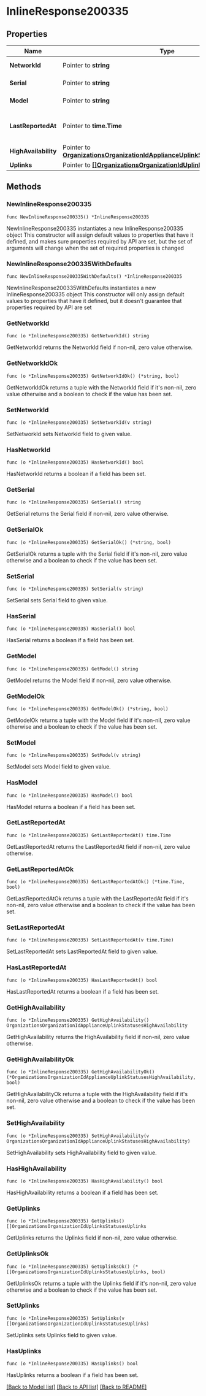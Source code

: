 # InlineResponse200335

## Properties

Name | Type | Description | Notes
------------ | ------------- | ------------- | -------------
**NetworkId** | Pointer to **string** | Network identifier | [optional] 
**Serial** | Pointer to **string** | The uplink serial | [optional] 
**Model** | Pointer to **string** | The uplink model | [optional] 
**LastReportedAt** | Pointer to **time.Time** | Last reported time for the device | [optional] 
**HighAvailability** | Pointer to [**OrganizationsOrganizationIdApplianceUplinkStatusesHighAvailability**](OrganizationsOrganizationIdApplianceUplinkStatusesHighAvailability.md) |  | [optional] 
**Uplinks** | Pointer to [**[]OrganizationsOrganizationIdUplinksStatusesUplinks**](OrganizationsOrganizationIdUplinksStatusesUplinks.md) | Uplinks | [optional] 

## Methods

### NewInlineResponse200335

`func NewInlineResponse200335() *InlineResponse200335`

NewInlineResponse200335 instantiates a new InlineResponse200335 object
This constructor will assign default values to properties that have it defined,
and makes sure properties required by API are set, but the set of arguments
will change when the set of required properties is changed

### NewInlineResponse200335WithDefaults

`func NewInlineResponse200335WithDefaults() *InlineResponse200335`

NewInlineResponse200335WithDefaults instantiates a new InlineResponse200335 object
This constructor will only assign default values to properties that have it defined,
but it doesn't guarantee that properties required by API are set

### GetNetworkId

`func (o *InlineResponse200335) GetNetworkId() string`

GetNetworkId returns the NetworkId field if non-nil, zero value otherwise.

### GetNetworkIdOk

`func (o *InlineResponse200335) GetNetworkIdOk() (*string, bool)`

GetNetworkIdOk returns a tuple with the NetworkId field if it's non-nil, zero value otherwise
and a boolean to check if the value has been set.

### SetNetworkId

`func (o *InlineResponse200335) SetNetworkId(v string)`

SetNetworkId sets NetworkId field to given value.

### HasNetworkId

`func (o *InlineResponse200335) HasNetworkId() bool`

HasNetworkId returns a boolean if a field has been set.

### GetSerial

`func (o *InlineResponse200335) GetSerial() string`

GetSerial returns the Serial field if non-nil, zero value otherwise.

### GetSerialOk

`func (o *InlineResponse200335) GetSerialOk() (*string, bool)`

GetSerialOk returns a tuple with the Serial field if it's non-nil, zero value otherwise
and a boolean to check if the value has been set.

### SetSerial

`func (o *InlineResponse200335) SetSerial(v string)`

SetSerial sets Serial field to given value.

### HasSerial

`func (o *InlineResponse200335) HasSerial() bool`

HasSerial returns a boolean if a field has been set.

### GetModel

`func (o *InlineResponse200335) GetModel() string`

GetModel returns the Model field if non-nil, zero value otherwise.

### GetModelOk

`func (o *InlineResponse200335) GetModelOk() (*string, bool)`

GetModelOk returns a tuple with the Model field if it's non-nil, zero value otherwise
and a boolean to check if the value has been set.

### SetModel

`func (o *InlineResponse200335) SetModel(v string)`

SetModel sets Model field to given value.

### HasModel

`func (o *InlineResponse200335) HasModel() bool`

HasModel returns a boolean if a field has been set.

### GetLastReportedAt

`func (o *InlineResponse200335) GetLastReportedAt() time.Time`

GetLastReportedAt returns the LastReportedAt field if non-nil, zero value otherwise.

### GetLastReportedAtOk

`func (o *InlineResponse200335) GetLastReportedAtOk() (*time.Time, bool)`

GetLastReportedAtOk returns a tuple with the LastReportedAt field if it's non-nil, zero value otherwise
and a boolean to check if the value has been set.

### SetLastReportedAt

`func (o *InlineResponse200335) SetLastReportedAt(v time.Time)`

SetLastReportedAt sets LastReportedAt field to given value.

### HasLastReportedAt

`func (o *InlineResponse200335) HasLastReportedAt() bool`

HasLastReportedAt returns a boolean if a field has been set.

### GetHighAvailability

`func (o *InlineResponse200335) GetHighAvailability() OrganizationsOrganizationIdApplianceUplinkStatusesHighAvailability`

GetHighAvailability returns the HighAvailability field if non-nil, zero value otherwise.

### GetHighAvailabilityOk

`func (o *InlineResponse200335) GetHighAvailabilityOk() (*OrganizationsOrganizationIdApplianceUplinkStatusesHighAvailability, bool)`

GetHighAvailabilityOk returns a tuple with the HighAvailability field if it's non-nil, zero value otherwise
and a boolean to check if the value has been set.

### SetHighAvailability

`func (o *InlineResponse200335) SetHighAvailability(v OrganizationsOrganizationIdApplianceUplinkStatusesHighAvailability)`

SetHighAvailability sets HighAvailability field to given value.

### HasHighAvailability

`func (o *InlineResponse200335) HasHighAvailability() bool`

HasHighAvailability returns a boolean if a field has been set.

### GetUplinks

`func (o *InlineResponse200335) GetUplinks() []OrganizationsOrganizationIdUplinksStatusesUplinks`

GetUplinks returns the Uplinks field if non-nil, zero value otherwise.

### GetUplinksOk

`func (o *InlineResponse200335) GetUplinksOk() (*[]OrganizationsOrganizationIdUplinksStatusesUplinks, bool)`

GetUplinksOk returns a tuple with the Uplinks field if it's non-nil, zero value otherwise
and a boolean to check if the value has been set.

### SetUplinks

`func (o *InlineResponse200335) SetUplinks(v []OrganizationsOrganizationIdUplinksStatusesUplinks)`

SetUplinks sets Uplinks field to given value.

### HasUplinks

`func (o *InlineResponse200335) HasUplinks() bool`

HasUplinks returns a boolean if a field has been set.


[[Back to Model list]](../README.md#documentation-for-models) [[Back to API list]](../README.md#documentation-for-api-endpoints) [[Back to README]](../README.md)


